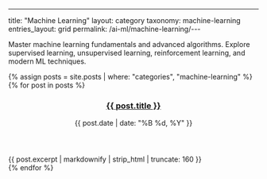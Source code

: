 ---
title: "Machine Learning"
layout: category
taxonomy: machine-learning
entries_layout: grid
permalink: /ai-ml/machine-learning/---

Master machine learning fundamentals and advanced algorithms. Explore supervised learning, unsupervised learning, reinforcement learning, and modern ML techniques.

{% assign posts = site.posts | where: "categories", "machine-learning" %}
{% for post in posts %}
  <article class="entry">
    <header class="entry-header">
      <h3 class="entry-title">
        <a href="{{ post.url | relative_url }}">{{ post.title }}</a>
      </h3>
      <div class="entry-meta">
        <time class="entry-time">{{ post.date | date: "%B %d, %Y" }}</time>
      </div>
    </header>
    <div class="entry-excerpt">
      {{ post.excerpt | markdownify | strip_html | truncate: 160 }}
    </div>
  </article>
{% endfor %}

